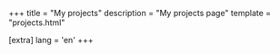 +++
title = "My projects"
description = "My projects page"
template = "projects.html"

[extra]
lang = 'en'
+++
